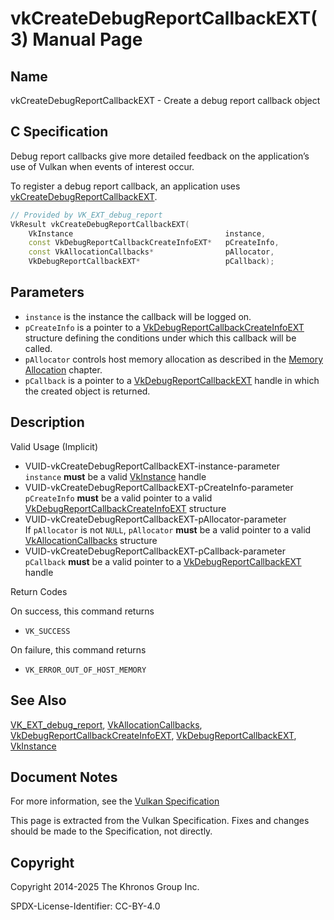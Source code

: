 # vkCreateDebugReportCallbackEXT(3) Manual Page

## Name

vkCreateDebugReportCallbackEXT - Create a debug report callback object



## [](#_c_specification)C Specification

Debug report callbacks give more detailed feedback on the application’s use of Vulkan when events of interest occur.

To register a debug report callback, an application uses [vkCreateDebugReportCallbackEXT](https://registry.khronos.org/vulkan/specs/latest/man/html/vkCreateDebugReportCallbackEXT.html).

```c++
// Provided by VK_EXT_debug_report
VkResult vkCreateDebugReportCallbackEXT(
    VkInstance                                  instance,
    const VkDebugReportCallbackCreateInfoEXT*   pCreateInfo,
    const VkAllocationCallbacks*                pAllocator,
    VkDebugReportCallbackEXT*                   pCallback);
```

## [](#_parameters)Parameters

- `instance` is the instance the callback will be logged on.
- `pCreateInfo` is a pointer to a [VkDebugReportCallbackCreateInfoEXT](https://registry.khronos.org/vulkan/specs/latest/man/html/VkDebugReportCallbackCreateInfoEXT.html) structure defining the conditions under which this callback will be called.
- `pAllocator` controls host memory allocation as described in the [Memory Allocation](https://registry.khronos.org/vulkan/specs/latest/html/vkspec.html#memory-allocation) chapter.
- `pCallback` is a pointer to a [VkDebugReportCallbackEXT](https://registry.khronos.org/vulkan/specs/latest/man/html/VkDebugReportCallbackEXT.html) handle in which the created object is returned.

## [](#_description)Description

Valid Usage (Implicit)

- [](#VUID-vkCreateDebugReportCallbackEXT-instance-parameter)VUID-vkCreateDebugReportCallbackEXT-instance-parameter  
  `instance` **must** be a valid [VkInstance](https://registry.khronos.org/vulkan/specs/latest/man/html/VkInstance.html) handle
- [](#VUID-vkCreateDebugReportCallbackEXT-pCreateInfo-parameter)VUID-vkCreateDebugReportCallbackEXT-pCreateInfo-parameter  
  `pCreateInfo` **must** be a valid pointer to a valid [VkDebugReportCallbackCreateInfoEXT](https://registry.khronos.org/vulkan/specs/latest/man/html/VkDebugReportCallbackCreateInfoEXT.html) structure
- [](#VUID-vkCreateDebugReportCallbackEXT-pAllocator-parameter)VUID-vkCreateDebugReportCallbackEXT-pAllocator-parameter  
  If `pAllocator` is not `NULL`, `pAllocator` **must** be a valid pointer to a valid [VkAllocationCallbacks](https://registry.khronos.org/vulkan/specs/latest/man/html/VkAllocationCallbacks.html) structure
- [](#VUID-vkCreateDebugReportCallbackEXT-pCallback-parameter)VUID-vkCreateDebugReportCallbackEXT-pCallback-parameter  
  `pCallback` **must** be a valid pointer to a [VkDebugReportCallbackEXT](https://registry.khronos.org/vulkan/specs/latest/man/html/VkDebugReportCallbackEXT.html) handle

Return Codes

On success, this command returns

- `VK_SUCCESS`

On failure, this command returns

- `VK_ERROR_OUT_OF_HOST_MEMORY`

## [](#_see_also)See Also

[VK\_EXT\_debug\_report](https://registry.khronos.org/vulkan/specs/latest/man/html/VK_EXT_debug_report.html), [VkAllocationCallbacks](https://registry.khronos.org/vulkan/specs/latest/man/html/VkAllocationCallbacks.html), [VkDebugReportCallbackCreateInfoEXT](https://registry.khronos.org/vulkan/specs/latest/man/html/VkDebugReportCallbackCreateInfoEXT.html), [VkDebugReportCallbackEXT](https://registry.khronos.org/vulkan/specs/latest/man/html/VkDebugReportCallbackEXT.html), [VkInstance](https://registry.khronos.org/vulkan/specs/latest/man/html/VkInstance.html)

## [](#_document_notes)Document Notes

For more information, see the [Vulkan Specification](https://registry.khronos.org/vulkan/specs/latest/html/vkspec.html#vkCreateDebugReportCallbackEXT)

This page is extracted from the Vulkan Specification. Fixes and changes should be made to the Specification, not directly.

## [](#_copyright)Copyright

Copyright 2014-2025 The Khronos Group Inc.

SPDX-License-Identifier: CC-BY-4.0
